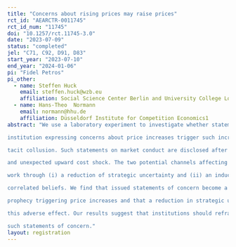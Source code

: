 ```yaml
---
title: "Concerns about rising prices may raise prices"
rct_id: "AEARCTR-0011745"
rct_id_num: "11745"
doi: "10.1257/rct.11745-3.0"
date: "2023-07-09"
status: "completed"
jel: "C71, C92, D91, D83"
start_year: "2023-07-10"
end_year: "2024-01-06"
pi: "Fidel Petros"
pi_other:
  - name: Steffen Huck
    email: steffen.huck@wzb.eu
    affiliation: Social Science Center Berlin and University College London
  - name: Hans-Theo  Normann
    email: normann@hhu.de
    affiliation: Düsseldorf Institute for Competition Economics1
abstract: "We use a laboratory experiment to investigate whether statements from a governmental
institution expressing concerns about price increases trigger such increases by facilitating
tacit collusion. Such statements on market conduct are disclosed after an exogenous
and unexpected upward cost shock. The two potential channels affecting tacit collusion
work through (i) a reduction of strategic uncertainty and (ii) an inducement of
correlated beliefs. We find that issued statements of concern become a self-fulfilling
prophecy triggering price increases and that a reduction in strategic uncertainty drives
this adverse effect. Our results suggest that institutions should refrain from publishing
such statements of concern."
layout: registration
---
```


